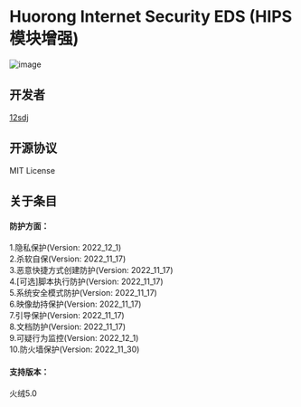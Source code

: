 # Huorong Internet Security EDS (HIPS模块增强)
![image](https://img.shields.io/badge/License-MIT-orange) 
## 开发者  
[12sdj](https://github.com/12sdj)
## 开源协议
MIT License
## 关于条目
#### 防护方面：
1.隐私保护(Version: 2022_12_1)  
2.杀软自保(Version: 2022_11_17)   
3.恶意快捷方式创建防护(Version: 2022_11_17)  
4.[可选]脚本执行防护(Version: 2022_11_17)  
5.系统安全模式防护(Version: 2022_11_17)  
6.映像劫持保护(Version: 2022_11_17)  
7.引导保护(Version: 2022_11_17)  
8.文档防护(Version: 2022_11_17)  
9.可疑行为监控(Version: 2022_12_1)  
10.防火墙保护(Version: 2022_11_30)  
#### 支持版本：  
火绒5.0  
